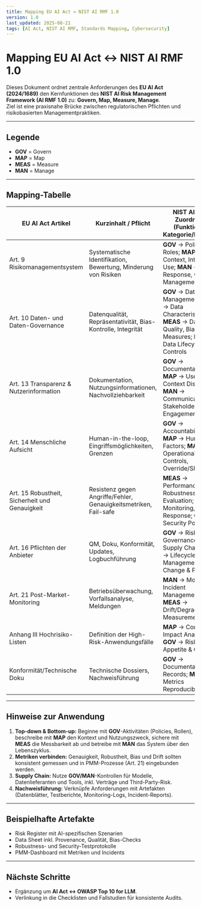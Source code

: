 ```yaml
---
title: Mapping EU AI Act ↔ NIST AI RMF 1.0
version: 1.0
last_updated: 2025-08-21
tags: [AI Act, NIST AI RMF, Standards Mapping, Cybersecurity]
---
```


# Mapping EU AI Act ↔ NIST AI RMF 1.0

Dieses Dokument ordnet zentrale Anforderungen des **EU AI Act (2024/1689)** den Kernfunktionen des **NIST AI Risk Management Framework (AI RMF 1.0)** zu: **Govern, Map, Measure, Manage**.  
Ziel ist eine praxisnahe Brücke zwischen regulatorischen Pflichten und risikobasierten Managementpraktiken.

---

## Legende
- **GOV** = Govern  
- **MAP** = Map  
- **MEAS** = Measure  
- **MAN** = Manage  

---

## Mapping-Tabelle

| EU AI Act Artikel | Kurzinhalt / Pflicht | NIST AI RMF Zuordnung (Funktion → Kategorie/Beispiel) | Bemerkung |
|---|---|---|---|
| Art. 9 Risikomanagementsystem | Systematische Identifikation, Bewertung, Minderung von Risiken | **GOV** → Policies, Roles; **MAP** → Context, Intended Use; **MAN** → Risk Response, Change Management | Fundament für risikobasiertes AI-Management |
| Art. 10 Daten- und Daten-Governance | Datenqualität, Repräsentativität, Bias-Kontrolle, Integrität | **GOV** → Data Management; **MAP** → Data Characteristics; **MEAS** → Data Quality, Bias Measures; **MAN** → Data Lifecycle Controls | Stützt Fairness, Robustheit und Nachweisführung |
| Art. 13 Transparenz & Nutzerinformation | Dokumentation, Nutzungsinformationen, Nachvollziehbarkeit | **GOV** → Documentation; **MAP** → Use Context Disclosure; **MAN** → Communication, Stakeholder Engagement | Unterstützt erklärbare, überprüfbare KI |
| Art. 14 Menschliche Aufsicht | Human-in-the-loop, Eingriffsmöglichkeiten, Grenzen | **GOV** → Accountability; **MAP** → Human Factors; **MAN** → Operational Controls, Override/Shutdown | Design- und Betriebsanforderung |
| Art. 15 Robustheit, Sicherheit und Genauigkeit | Resistenz gegen Angriffe/Fehler, Genauigkeitsmetriken, Fail-safe | **MEAS** → Performance & Robustness Evaluation; **MAN** → Monitoring, Incident Response; **GOV** → Security Policies | Drehscheibe für Security- und Testpflichten |
| Art. 16 Pflichten der Anbieter | QM, Doku, Konformität, Updates, Logbuchführung | **GOV** → Risk Governance, Supply Chain; **MAN** → Lifecycle Management, Change & Patch | Verbindet Governance mit Betrieb |
| Art. 21 Post-Market-Monitoring | Betriebsüberwachung, Vorfallsanalyse, Meldungen | **MAN** → Monitoring, Incident Management; **MEAS** → Drift/Degradation Measurement | Kontinuierliche Verbesserung im Betrieb |
| Anhang III Hochrisiko-Listen | Definition der High-Risk-Anwendungsfälle | **MAP** → Context, Impact Analysis; **GOV** → Risk Appetite & Criteria | Steuert Einstufung und Treatment |
| Konformität/Technische Doku | Technische Dossiers, Nachweisführung | **GOV** → Documentation & Records; **MEAS** → Metrics Reproducibility | Belegt Reifegrad gegenüber Auditoren |

---

## Hinweise zur Anwendung
1. **Top-down & Bottom-up:** Beginne mit **GOV**-Aktivitäten (Policies, Rollen), beschreibe mit **MAP** den Kontext und Nutzungszweck, sichere mit **MEAS** die Messbarkeit ab und betreibe mit **MAN** das System über den Lebenszyklus.  
2. **Metriken verbinden:** Genauigkeit, Robustheit, Bias und Drift sollten konsistent gemessen und in PMM-Prozesse (Art. 21) eingebunden werden.  
3. **Supply Chain:** Nutze **GOV/MAN**-Kontrollen für Modelle, Datenlieferanten und Tools, inkl. Verträge und Third-Party-Risk.  
4. **Nachweisführung:** Verknüpfe Anforderungen mit Artefakten (Datenblätter, Testberichte, Monitoring-Logs, Incident-Reports).

---

## Beispielhafte Artefakte
- Risk Register mit AI-spezifischen Szenarien  
- Data Sheet inkl. Provenance, Qualität, Bias-Checks  
- Robustness- und Security-Testprotokolle  
- PMM-Dashboard mit Metriken und Incidents

---

## Nächste Schritte
- Ergänzung um **AI Act ↔ OWASP Top 10 for LLM**.  
- Verlinkung in die Checklisten und Fallstudien für konsistente Audits.
